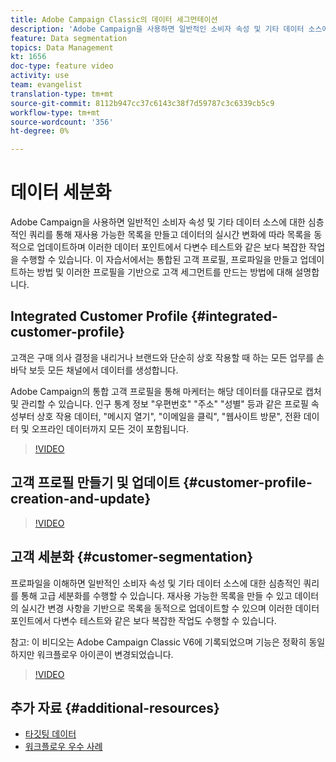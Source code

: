 ```yaml
---
title: Adobe Campaign Classic의 데이터 세그먼테이션
description: 'Adobe Campaign을 사용하면 일반적인 소비자 속성 및 기타 데이터 소스에 대한 심층적인 쿼리를 통해 재사용 가능한 목록을 만들고 데이터의 실시간 변화에 따라 목록을 동적으로 업데이트하며 이러한 데이터 포인트에서 다변수 테스트와 같은 보다 복잡한 작업을 수행할 수 있습니다. 이 자습서에서는 통합된 고객 프로필, 프로파일을 만들고 업데이트하는 방법 및 이러한 프로필을 기반으로 고객 세그먼트를 만드는 방법에 대해 설명합니다. '
feature: Data segmentation
topics: Data Management
kt: 1656
doc-type: feature video
activity: use
team: evangelist
translation-type: tm+mt
source-git-commit: 8112b947cc37c6143c38f7d59787c3c6339cb5c9
workflow-type: tm+mt
source-wordcount: '356'
ht-degree: 0%

---
```



# 데이터 세분화

Adobe Campaign을 사용하면 일반적인 소비자 속성 및 기타 데이터 소스에 대한 심층적인 쿼리를 통해 재사용 가능한 목록을 만들고 데이터의 실시간 변화에 따라 목록을 동적으로 업데이트하며 이러한 데이터 포인트에서 다변수 테스트와 같은 보다 복잡한 작업을 수행할 수 있습니다. 이 자습서에서는 통합된 고객 프로필, 프로파일을 만들고 업데이트하는 방법 및 이러한 프로필을 기반으로 고객 세그먼트를 만드는 방법에 대해 설명합니다.

## Integrated Customer Profile {#integrated-customer-profile}

고객은 구매 의사 결정을 내리거나 브랜드와 단순히 상호 작용할 때 하는 모든 업무를 손바닥 보듯 모든 채널에서 데이터를 생성합니다.

Adobe Campaign의 통합 고객 프로필을 통해 마케터는 해당 데이터를 대규모로 캡처 및 관리할 수 있습니다. 인구 통계 정보 &quot;우편번호&quot; &quot;주소&quot; &quot;성별&quot; 등과 같은 프로필 속성부터 상호 작용 데이터, &quot;메시지 열기&quot;, &quot;이메일을 클릭&quot;, &quot;웹사이트 방문&quot;, 전환 데이터 및 오프라인 데이터까지 모든 것이 포함됩니다.

>[!VIDEO](https://video.tv.adobe.com/v/23629?quality=12)

## 고객 프로필 만들기 및 업데이트 {#customer-profile-creation-and-update}

>[!VIDEO](https://video.tv.adobe.com/v/23632?quality=12)

## 고객 세분화  {#customer-segmentation}

프로파일을 이해하면 일반적인 소비자 속성 및 기타 데이터 소스에 대한 심층적인 쿼리를 통해 고급 세분화를 수행할 수 있습니다. 재사용 가능한 목록을 만들 수 있고 데이터의 실시간 변경 사항을 기반으로 목록을 동적으로 업데이트할 수 있으며 이러한 데이터 포인트에서 다변수 테스트와 같은 보다 복잡한 작업도 수행할 수 있습니다.

참고: 이 비디오는 Adobe Campaign Classic V6에 기록되었으며 기능은 정확히 동일하지만 워크플로우 아이콘이 변경되었습니다.

>[!VIDEO](https://video.tv.adobe.com/v/23635?quality=12)

## 추가 자료 {#additional-resources}

* [타깃팅 데이터](https://docs.adobe.com/content/help/en/campaign-classic/using/automating-with-workflows/general-operation/targeting-data.html)
* [워크플로우 우수 사례](https://docs.adobe.com/content/help/en/campaign-classic/using/automating-with-workflows/general-operation/workflow-best-practices.html)

